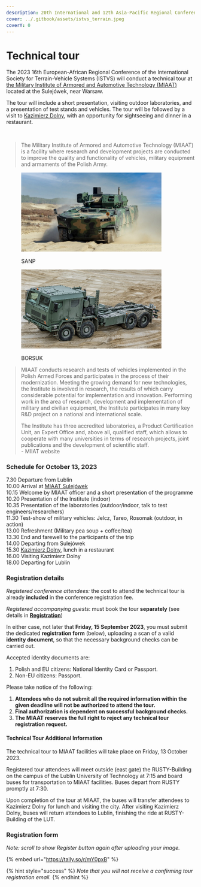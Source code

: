 ```yaml
---
description: 20th International and 12th Asia-Pacific Regional Conference of the ISTVS
cover: ../.gitbook/assets/istvs_terrain.jpeg
coverY: 0
---
```


# Technical tour

The 2023 16th European-African Regional Conference of the International Society for Terrain-Vehicle Systems (ISTVS) will conduct a technical tour at [the Military Institute of Armored and Automotive Technology (MIAAT)](https://witpis.pl/english-2/witpis-home-cloned/) located at the Sulejówek, near Warsaw.

The tour will include a short presentation, visiting outdoor laboratories, and a presentation of test stands and vehicles. The tour will be followed by a visit to [Kazimierz Dolny](https://www.kazimierz-dolny.pl/), with an opportunity for sightseeing and dinner in a restaurant.

<figure><img src="../.gitbook/assets/header_www_2023_v7_EN.png" alt=""><figcaption></figcaption></figure>

> The Military Institute of Armored and Automotive Technology (MIAAT) is a facility where research and development projects are conducted to improve the quality and functionality of vehicles, military equipment and armaments of the Polish Army.

<div>

<figure><img src="../.gitbook/assets/Borsuk_2.jpg" alt="" width="375"><figcaption><p>SANP</p></figcaption></figure>

 

<figure><img src="../.gitbook/assets/sanp_6.jpg" alt="" width="375"><figcaption><p>BORSUK</p></figcaption></figure>

</div>

> MIAAT conducts research and tests of vehicles implemented in the Polish Armed Forces and participates in the process of their modernization. Meeting the growing demand for new technologies, the Institute is involved in research, the results of which carry considerable potential for implementation and innovation. Performing work in the area of research, development and implementation of military and civilian equipment, the Institute participates in many key R\&D project on a national and international scale.
>
> The Institute has three accredited laboratories, a Product Certification Unit, an Expert Office and, above all, qualified staff, which allows to cooperate with many universities in terms of research projects, joint publications and the development of scientific staff.\
> \- MIIAT website

### Schedule for October 13, 2023

7.30 Departure from Lublin\
10.00 Arrival at [MIAAT Sulejówek](https://witpis.pl/english-2/witpis-home-cloned/)\
10.15 Welcome by MIAAT officer and a short presentation of the programme\
10.20 Presentation of the Institute (indoor)\
10.35 Presentation of the laboratories (outdoor/indoor, talk to test engineers/researchers)\
11.30 Test-show of military vehicles: Jelcz, Tareo, Rosomak (outdoor, in action)\
13.00 Refreshment (Military pea soup + coffee/tea)\
13.30 End and farewell to the participants of the trip\
14.00 Departing from Sulejówek\
15.30 [Kazimierz Dolny](https://www.kazimierz-dolny.pl/), lunch in a restaurant\
16.00 Visiting Kazimierz Dolny\
18.00 Departing for Lublin

### Registration details

_Registered conference attendees:_ the cost to attend the technical tour is already **included** in the conference registration fee.

_Registered accompanying guests_: must book the tour **separately** (see details in [**Registration**](registration.md))

In either case, not later that **Friday, 15 September 2023**, you must submit the dedicated **registration form** (below), uploading a scan of a valid **identity document**, so that the necessary background checks can be carried out.

Accepted identity documents are:

1. Polish and EU citizens: National Identity Card or Passport.
2. Non-EU citizens: Passport.

Please take notice of the following:

1. **Attendees who do not submit all the required information within the given deadline will not be authorized to attend the tour.**
2. **Final authorization is dependent on successful background checks.**
3. **The MIAAT reserves the full right to reject any technical tour registration request.**

#### Technical Tour Additional Information&#x20;

The technical tour to MIAAT facilities will take place on Friday, 13 October 2023.&#x20;

Registered tour attendees will meet outside (east gate) the RUSTY-Building on the campus of the Lublin University of Technology at 7:15 and board buses for transportation to MIAAT facilities. Buses depart from RUSTY promptly at 7:30.&#x20;

Upon completion of the tour at MIAAT, the buses will transfer attendees to Kazimierz Dolny for lunch and visiting the city. After visiting Kazimierz Dolny, buses will return attendees to Lublin, finishing the ride at RUSTY-Building of the LUT.

### Registration form

_Note: scroll to show Register button again after uploading your image._&#x20;

{% embed url="https://tally.so/r/mY0pxB" %}

{% hint style="success" %}
_Note that you will not receive a confirming tour registration email._
{% endhint %}
